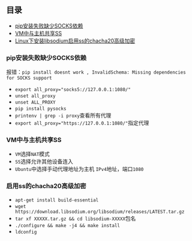 ## 目录
* [pip安装失败缺少SOCKS依赖](#pip安装失败缺少SOCKS依赖)
* [VM中与主机共享SS](#VM中与主机共享SS)
* [Linux下安装libsodium启用ss的chacha20高级加密](#启用ss的chacha20高级加密)

### pip安装失败缺少SOCKS依赖

报错：`pip install doesnt work , InvalidSchema: Missing dependencies for SOCKS support`
* `export all_proxy="socks5://127.0.0.1:1080/"`
* `unset all_proxy`
* `unset ALL_PROXY`
* `pip install pysocks`
* `printenv | grep -i proxy`查看所有代理
* `export all_proxy="https://127.0.0.1:1080/"`指定代理

### VM中与主机共享SS

* `VM`选择`NAT`模式
* `SS`选择允许其他设备连入
* `Ubuntu`中选择手动代理地址为主机 `IPv4`地址，端口`1080`

### 启用ss的chacha20高级加密

* `apt-get install build-essential`
* `wget https://download.libsodium.org/libsodium/releases/LATEST.tar.gz`
* `tar xf XXXXX.tar.gz && cd libsodium-XXXXX`包名
* `./configure && make -j4 && make install`
* `ldconfig`
